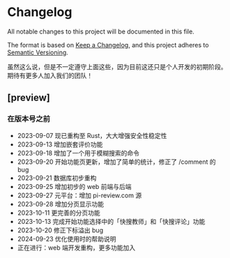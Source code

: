 # Changelog
All notable changes to this project will be documented in this file.

The format is based on [Keep a Changelog](https://keepachangelog.com/en/1.0.0/),
and this project adheres to [Semantic Versioning](https://semver.org/spec/v2.0.0.html).

虽然这么说，但是不一定遵守上面这些，因为目前这还只是个人开发的初期阶段。期待有更多人加入我们的团队！

## [preview]

### 在版本号之前

- 2023-09-07 现已重构至 Rust，大大增强安全性稳定性
- 2023-09-13 增加嵌套评价功能
- 2023-09-18 增加了一个用于模糊搜索的命令
- 2023-09-20 开始功能页更新，增加了简单的统计，修正了 /comment 的 bug
- 2023-09-21 数据库初步重构
- 2023-09-25 增加初步的 web 前端与后端
- 2023-09-27 元平台：增加 pi-review.com 源
- 2023-09-28 增加分页显示功能
- 2023-10-11 更完善的分页功能
- 2023-10-13 完成开始功能选择中的「快搜教师」和「快搜评论」功能
- 2023-10-20 修正下标溢出 bug
- 2024-09-23 优化使用时的帮助说明
- 正在进行：web 端开发重构，更多功能加入